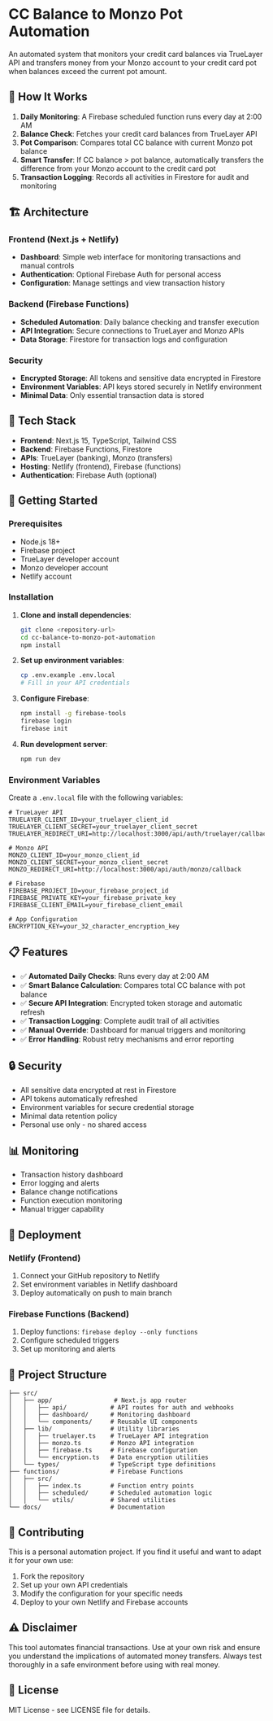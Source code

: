 # CC Balance to Monzo Pot Automation

An automated system that monitors your credit card balances via TrueLayer API and transfers money from your Monzo account to your credit card pot when balances exceed the current pot amount.

## 🎯 How It Works

1. **Daily Monitoring**: A Firebase scheduled function runs every day at 2:00 AM
2. **Balance Check**: Fetches your credit card balances from TrueLayer API
3. **Pot Comparison**: Compares total CC balance with current Monzo pot balance
4. **Smart Transfer**: If CC balance > pot balance, automatically transfers the difference from your Monzo account to the credit card pot
5. **Transaction Logging**: Records all activities in Firestore for audit and monitoring

## 🏗️ Architecture

### Frontend (Next.js + Netlify)

- **Dashboard**: Simple web interface for monitoring transactions and manual controls
- **Authentication**: Optional Firebase Auth for personal access
- **Configuration**: Manage settings and view transaction history

### Backend (Firebase Functions)

- **Scheduled Automation**: Daily balance checking and transfer execution
- **API Integration**: Secure connections to TrueLayer and Monzo APIs
- **Data Storage**: Firestore for transaction logs and configuration

### Security

- **Encrypted Storage**: All tokens and sensitive data encrypted in Firestore
- **Environment Variables**: API keys stored securely in Netlify environment
- **Minimal Data**: Only essential transaction data is stored

## 🔧 Tech Stack

- **Frontend**: Next.js 15, TypeScript, Tailwind CSS
- **Backend**: Firebase Functions, Firestore
- **APIs**: TrueLayer (banking), Monzo (transfers)
- **Hosting**: Netlify (frontend), Firebase (functions)
- **Authentication**: Firebase Auth (optional)

## 🚀 Getting Started

### Prerequisites

- Node.js 18+
- Firebase project
- TrueLayer developer account
- Monzo developer account
- Netlify account

### Installation

1. **Clone and install dependencies**:

   ```bash
   git clone <repository-url>
   cd cc-balance-to-monzo-pot-automation
   npm install
   ```

2. **Set up environment variables**:

   ```bash
   cp .env.example .env.local
   # Fill in your API credentials
   ```

3. **Configure Firebase**:

   ```bash
   npm install -g firebase-tools
   firebase login
   firebase init
   ```

4. **Run development server**:
   ```bash
   npm run dev
   ```

### Environment Variables

Create a `.env.local` file with the following variables:

```env
# TrueLayer API
TRUELAYER_CLIENT_ID=your_truelayer_client_id
TRUELAYER_CLIENT_SECRET=your_truelayer_client_secret
TRUELAYER_REDIRECT_URI=http://localhost:3000/api/auth/truelayer/callback

# Monzo API
MONZO_CLIENT_ID=your_monzo_client_id
MONZO_CLIENT_SECRET=your_monzo_client_secret
MONZO_REDIRECT_URI=http://localhost:3000/api/auth/monzo/callback

# Firebase
FIREBASE_PROJECT_ID=your_firebase_project_id
FIREBASE_PRIVATE_KEY=your_firebase_private_key
FIREBASE_CLIENT_EMAIL=your_firebase_client_email

# App Configuration
ENCRYPTION_KEY=your_32_character_encryption_key
```

## 📋 Features

- ✅ **Automated Daily Checks**: Runs every day at 2:00 AM
- ✅ **Smart Balance Calculation**: Compares total CC balance with pot balance
- ✅ **Secure API Integration**: Encrypted token storage and automatic refresh
- ✅ **Transaction Logging**: Complete audit trail of all activities
- ✅ **Manual Override**: Dashboard for manual triggers and monitoring
- ✅ **Error Handling**: Robust retry mechanisms and error reporting

## 🔒 Security

- All sensitive data encrypted at rest in Firestore
- API tokens automatically refreshed
- Environment variables for secure credential storage
- Minimal data retention policy
- Personal use only - no shared access

## 📊 Monitoring

- Transaction history dashboard
- Error logging and alerts
- Balance change notifications
- Function execution monitoring
- Manual trigger capability

## 🚀 Deployment

### Netlify (Frontend)

1. Connect your GitHub repository to Netlify
2. Set environment variables in Netlify dashboard
3. Deploy automatically on push to main branch

### Firebase Functions (Backend)

1. Deploy functions: `firebase deploy --only functions`
2. Configure scheduled triggers
3. Set up monitoring and alerts

## 📁 Project Structure

```
├── src/
│   ├── app/                 # Next.js app router
│   │   ├── api/            # API routes for auth and webhooks
│   │   ├── dashboard/      # Monitoring dashboard
│   │   └── components/     # Reusable UI components
│   ├── lib/                # Utility libraries
│   │   ├── truelayer.ts    # TrueLayer API integration
│   │   ├── monzo.ts        # Monzo API integration
│   │   ├── firebase.ts     # Firebase configuration
│   │   └── encryption.ts   # Data encryption utilities
│   └── types/              # TypeScript type definitions
├── functions/              # Firebase Functions
│   ├── src/
│   │   ├── index.ts        # Function entry points
│   │   ├── scheduled/      # Scheduled automation logic
│   │   └── utils/          # Shared utilities
└── docs/                   # Documentation
```

## 🤝 Contributing

This is a personal automation project. If you find it useful and want to adapt it for your own use:

1. Fork the repository
2. Set up your own API credentials
3. Modify the configuration for your specific needs
4. Deploy to your own Netlify and Firebase accounts

## ⚠️ Disclaimer

This tool automates financial transactions. Use at your own risk and ensure you understand the implications of automated money transfers. Always test thoroughly in a safe environment before using with real money.

## 📄 License

MIT License - see LICENSE file for details.
